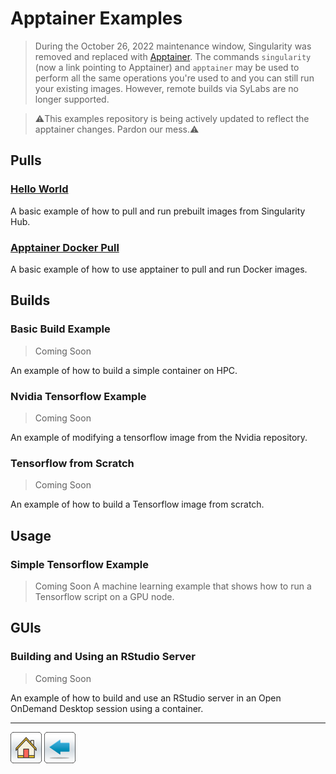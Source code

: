 # Apptainer Examples

> During the October 26, 2022 maintenance window, Singularity was removed and replaced with [Apptainer](https://apptainer.org/). The commands ```singularity``` (now a link pointing to Apptainer) and ```apptainer``` may be used to perform all the same operations you're used to and you can still run your existing images. However, remote builds via SyLabs are no longer supported. 

> ⚠️This examples repository is being actively updated to reflect the apptainer changes. Pardon our mess.⚠️

## Pulls

### [Hello World](Hello-World)
A basic example of how to pull and run prebuilt images from Singularity Hub.

### [Apptainer Docker Pull](Apptainer-Docker-Pull)
A basic example of how to use apptainer to pull and run Docker images.

## Builds
### Basic Build Example
> Coming Soon

An example of how to build a simple container on HPC.

### Nvidia Tensorflow Example
> Coming Soon 

An example of modifying a tensorflow image from the Nvidia repository.

### Tensorflow from Scratch
> Coming Soon

An example of how to build a Tensorflow image from scratch.

## Usage

### Simple Tensorflow Example
> Coming Soon 
A machine learning example that shows how to run a Tensorflow script on a GPU node.

## GUIs

### Building and Using an RStudio Server
> Coming Soon 

An example of how to build and use an RStudio server in an Open OnDemand Desktop session using a container. 


*****
[![](/Images/home.png)](https://ua-researchcomputing-hpc.github.io/) 
[![](/Images/back.png)](../)

